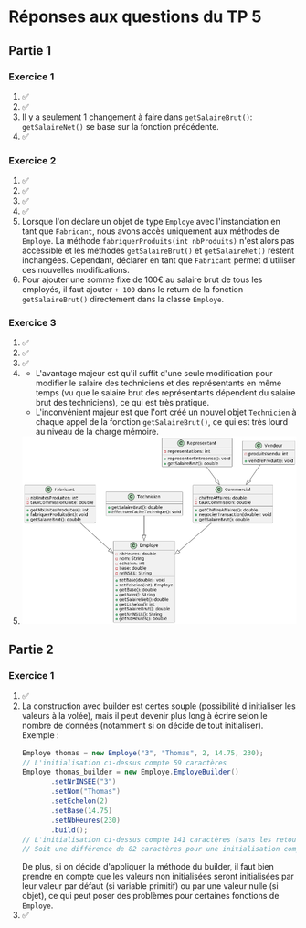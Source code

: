# Réponses aux questions du TP 5

## Partie 1

### Exercice 1
1. ✅
2. ✅
3. Il y a seulement 1 changement à faire dans `getSalaireBrut()`: `getSalaireNet()` se base sur la fonction précédente.
4. ✅

### Exercice 2
1. ✅
2. ✅
3. ✅
4. ✅
5. Lorsque l'on déclare un objet de type `Employe` avec l'instanciation en tant que `Fabricant`, nous avons accès uniquement aux méthodes de `Employe`. La méthode `fabriquerProduits(int nbProduits)` n'est alors pas accessible et les méthodes `getSalaireBrut()` et `getSalaireNet()` restent inchangées. Cependant, déclarer en tant que `Fabricant` permet d'utiliser ces nouvelles modifications.
6. Pour ajouter une somme fixe de 100€ au salaire brut de tous les employés, il faut ajouter `+ 100` dans le return de la fonction `getSalaireBrut()` directement dans la classe `Employe`.

### Exercice 3
1. ✅
2. ✅
3. ✅
4. - L'avantage majeur est qu'il suffit d'une seule modification pour modifier le salaire des techniciens et des représentants en même temps (vu que le salaire brut des représentants dépendent du salaire brut des techniciens), ce qui est très pratique.
   - L'inconvénient majeur est que l'ont créé un nouvel objet `Technicien` à chaque appel de la fonction `getSalaireBrut()`, ce qui est très lourd au niveau de la charge mémoire.
5. ![Diagramme de classe UML](ressources/diagramme_classes_ex1.png)


## Partie 2

### Exercice 1
1. ✅
2. La construction avec builder est certes souple (possibilité d'initialiser les valeurs à la volée), mais il peut devenir plus long à écrire selon le nombre de données (notamment si on décide de tout initialiser). Exemple :
   ```java
   Employe thomas = new Employe("3", "Thomas", 2, 14.75, 230);
   // L'initialisation ci-dessus compte 59 caractères
   Employe thomas_builder = new Employe.EmployeBuilder()
          .setNrINSEE("3")
          .setNom("Thomas")
          .setEchelon(2)
          .setBase(14.75)
          .setNbHeures(230)
          .build();
   // L'initialisation ci-dessus compte 141 caractères (sans les retours à la ligne)
   // Soit une différence de 82 caractères pour une initialisation complète
   ```
   De plus, si on décide d'appliquer la méthode du builder, il faut bien prendre en compte que les valeurs non initialisées seront initialisées par leur valeur par défaut (si variable primitif) ou par une valeur nulle (si objet), ce qui peut poser des problèmes pour certaines fonctions de `Employe`.
3. ✅
